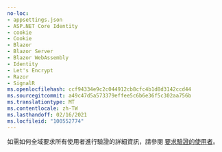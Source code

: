 ```yaml
---
no-loc:
- appsettings.json
- ASP.NET Core Identity
- cookie
- Cookie
- Blazor
- Blazor Server
- Blazor WebAssembly
- Identity
- Let's Encrypt
- Razor
- SignalR
ms.openlocfilehash: ccf94334e9c2c044912cb8cfc4b1d8d3142ccd44
ms.sourcegitcommit: a49c47d5a573379effee5c6b6e36f5c302aa756b
ms.translationtype: MT
ms.contentlocale: zh-TW
ms.lasthandoff: 02/16/2021
ms.locfileid: "100552774"
---
```

如需如何全域要求所有使用者進行驗證的詳細資訊，請參閱 [要求驗證的使用者](xref:security/authorization/secure-data#rau)。